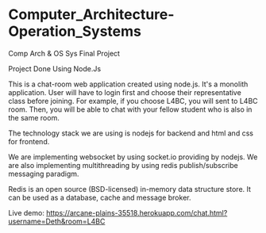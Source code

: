 # Computer_Architecture-Operation_Systems
Comp Arch &amp; OS Sys Final Project 

Project Done Using Node.Js

This is a chat-room web application created using node.js. It's a monolith application.
User will have to login first and choose their representative class before joining. 
For example, if you choose L4BC, you will sent to L4BC room. Then, you will be able to chat with your fellow student who is also in the same room.

The technology stack we are using is nodejs for backend and html and css for frontend.

We are implementing websocket by using socket.io providing by nodejs.
We are also implementing multithreading by using redis publish/subscribe messaging paradigm.

Redis is an open source (BSD-licensed) in-memory data structure store. It can be used as a database, cache and message broker.

Live demo: https://arcane-plains-35518.herokuapp.com/chat.html?username=Deth&room=L4BC
